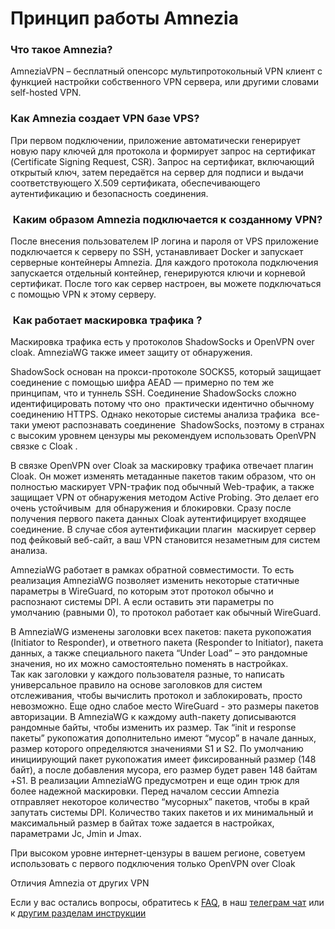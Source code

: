 # Принцип работы Amnezia



### Что такое Amnezia?

AmneziaVPN – бесплатный опенсорс мультипротокольный VPN клиент с функцией настройки
 собственного VPN сервера, или другими словами self-hosted VPN.


### Как  Amnezia создает VPN базе VPS?

При первом подключении, приложение автоматически генерирует новую пару ключей для протокола и
формирует запрос на сертификат (Certificate Signing Request, CSR). Запрос на сертификат, 
включающий открытый ключ, затем передаётся на сервер для подписи и выдачи соответствующего 
X.509 сертификата, обеспечивающего аутентификацию и безопасность соединения.


###  Каким образом Amnezia подключается к созданному VPN?

После внесения пользователем IP логина и пароля от VPS приложение подключается к серверу по
SSH, устанавливает Docker и запускает серверные контейнеры Amnezia. Для каждого протокола
подключения запускается отдельный контейнер, генерируются ключи и корневой сертификат.
После того как сервер настроен, вы можете подключаться с помощью VPN к этому серверу.

###  Как работает маскировка трафика ?

Маскировка трафика есть у протоколов ShadowSocks и OpenVPN over cloak. AmneziaWG также имеет защиту от обнаружения.   

ShadowSock основан на прокси-протоколе SOCKS5, который защищает соединение с помощью шифра AEAD — примерно по тем же принципам, что и туннель SSH. Соединение ShadowSocks сложно идентифицировать потому что оно  практически идентично обычному соединению HTTPS.
Однако некоторые системы анализа трафика  все-таки умеют распознавать соединение  ShadowSocks, поэтому в странах с высоким уровнем цензуры мы рекомендуем использовать OpenVPN связке с Cloak .

В связке OpenVPN over Cloak за маскировку трафика отвечает плагин Cloak. Он может изменять метаданные пакетов таким образом, что он полностью маскирует VPN-трафик под обычный Web-трафик, а также защищает VPN от обнаружения методом Active Probing. Это делает его очень устойчивым  для обнаружения и блокировки. Сразу после получения первого пакета данных Cloak аутентифицирует входящее соединение. В случае сбоя аутентификации плагин  маскирует сервер под фейковый веб-сайт, а ваш VPN становится незаметным для систем анализа. 

AmneziaWG работает в рамках обратной совместимости. То есть реализация  AmneziaWG позволяет изменить некоторые статичные параметры в WireGuard, по которым этот протокол обычно и распознают системы DPI. А если оставить эти параметры по умолчанию (равными 0), то протокол работает как обычный WireGuard. 

 В AmneziaWG изменены заголовки всех пакетов: пакета рукопожатия (Initiator to Responder), и ответного пакета (Responder to Initiator), пакета данных, а также специального пакета “Under Load” – это рандомные значения, но их можно самостоятельно поменять в настройках.  
Так как заголовки у каждого пользователя разные, то написать универсальное правило на основе заголовков для систем отслеживания, чтобы вычислить протокол и заблокировать, просто невозможно.
Еще одно слабое место WireGuard - это размеры пакетов авторизации. В AmneziaWG к каждому auth-пакету дописываются рандомные байты, чтобы изменить их размер. Так “init и response пакеты” рукопожатия дополнительно имеют “мусор” в начале данных, размер которого определяются значениями S1 и S2.  По умолчанию инициирующий пакет рукопожатия имеет фиксированный размер (148 байт), а после добавления мусора, его размер будет равен 148 байтам +S1.
В реализации AmneziaWG предусмотрен и еще один трюк для более надежной маскировки. Перед началом сессии Amnezia отправляет некоторое количество “мусорных” пакетов, чтобы в край запутать системы DPI.  Количество таких пакетов и их минимальный и максимальный размер в байтах тоже задается в настройках, параметрами Jc, Jmin и Jmax.


При высоком уровне интернет-цензуры в вашем регионе, советуем использовать с первого подключения только OpenVPN over Cloak

Отличия Amnezia от других VPN





Если у вас остались вопросы, обратитесь к [FAQ], в наш [телеграм чат] или к [другим разделам инструкции]

[amnezia-site-ext-link]: https://amnezia-web-nx1r.vercel.app
[about-int-link]: /about
[FAQ]: ../faq
[телеграм чат]: https://t.me/amnezia_vpn
[другим разделам инструкции]: ../instructions



















